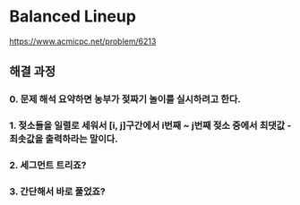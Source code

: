 # Balanced Lineup
https://www.acmicpc.net/problem/6213
## 해결 과정
### 0. 문제 해석 요약하면 농부가 젖짜기 놀이를 실시하려고 한다.
### 1. 젖소들을 일렬로 세워서 [i, j]구간에서 i번째 ~ j번째 젖소 중에서 최댓값 - 최솟값을 출력하라는 말이다.
### 2. 세그먼트 트리죠?
### 3. 간단해서 바로 풀었죠?
